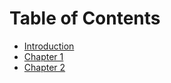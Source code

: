 # Table of Contents

* [Introduction](./introduction.md)
* [Chapter 1](./chapter-1.md)
* [Chapter 2](./chapter-2.md)

